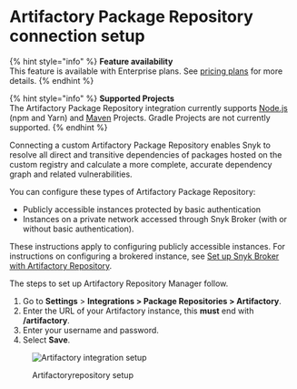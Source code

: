 # Artifactory Package Repository connection setup

{% hint style="info" %}
**Feature availability**\
This feature is available with Enterprise plans. See [pricing plans](https://snyk.io/plans/) for more details.
{% endhint %}

{% hint style="info" %}
**Supported Projects**\
The Artifactory Package Repository integration currently supports [Node.js](../../../../../supported-languages-and-frameworks/javascript/#supported-frameworks-and-package-managers) (npm and Yarn) and [Maven](../../../../../supported-languages-and-frameworks/java-and-kotlin/#supported-frameworks-and-package-managers) Projects. Gradle Projects are not currently supported.
{% endhint %}

Connecting a custom Artifactory Package Repository enables Snyk to resolve all direct and transitive dependencies of packages hosted on the custom registry and calculate a more complete, accurate dependency graph and related vulnerabilities.

You can configure these types of Artifactory Package Repository:

* Publicly accessible instances protected by basic authentication
* Instances on a private network accessed through Snyk Broker (with or without basic authentication).

These instructions apply to configuring publicly accessible instances. For instructions on configuring a brokered instance, see [Set up Snyk Broker with Artifactory Repository](../../../../../enterprise-configuration/snyk-broker/install-and-configure-snyk-broker/artifactory-repository-install-and-configure-broker/set-up-snyk-broker-with-artifactory-repository.md).

The steps to set up Artifactory Repository Manager follow.

1. Go to **Settings** > **Integrations > Package Repositories > Artifactory**.
2. Enter the URL of your Artifactory instance, this **must** end with **/artifactory**.
3. Enter your username and password.
4. Select **Save**.

<figure><img src="../../../../../.gitbook/assets/screenshot_2020-04-17_at_14.38.12.png" alt="Artifactory integration setup"><figcaption><p>Artifactoryrepository setup</p></figcaption></figure>
